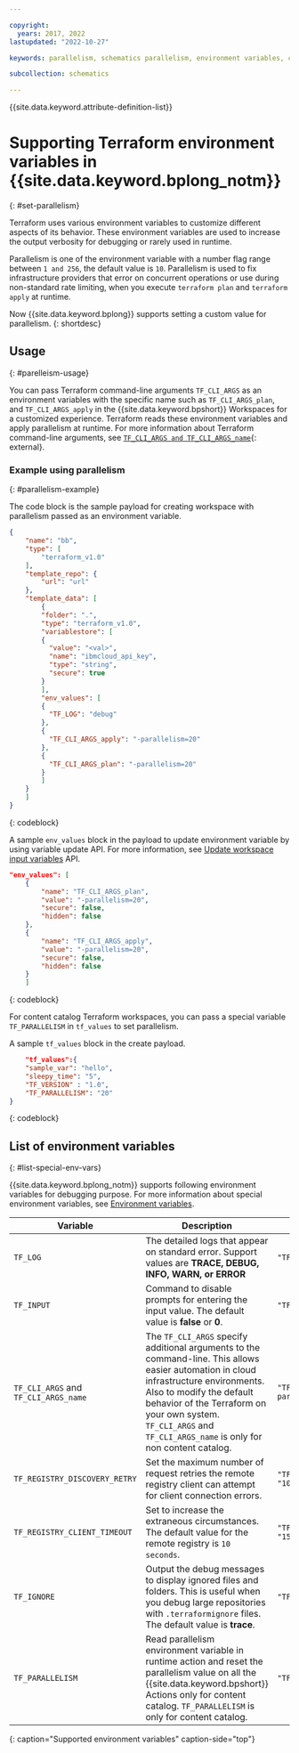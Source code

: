 ```yaml
---

copyright:
  years: 2017, 2022
lastupdated: "2022-10-27"

keywords: parallelism, schematics parallelism, environment variables, command-line configuration, env vars

subcollection: schematics

---
```


{{site.data.keyword.attribute-definition-list}}


# Supporting Terraform environment variables in {{site.data.keyword.bplong_notm}}
{: #set-parallelism}

Terraform uses various environment variables to customize different aspects of its behavior. These environment variables are used to increase the output verbosity for debugging or rarely used in runtime. 

Parallelism is one of the environment variable with a number flag range between `1 and 256`, the default value is `10`. Parallelism is used to fix infrastructure providers that error on concurrent operations or use during non-standard rate limiting, when you execute `terraform plan` and `terraform apply` at runtime.

Now {{site.data.keyword.bplong}} supports setting a custom value for parallelism.
{: shortdesc}

## Usage
{: #parelleism-usage}

You can pass Terraform command-line arguments `TF_CLI_ARGS` as an environment variables with the specific name such as `TF_CLI_ARGS_plan`, and `TF_CLI_ARGS_apply` in the {{site.data.keyword.bpshort}} Workspaces for a customized experience. Terraform reads these environment variables and apply parallelism at runtime. For more information about Terraform command-line arguments, see [`TF_CLI_ARGS and TF_CLI_ARGS_name`](https://developer.hashicorp.com/terraform/cli/config/environment-variables#tf_cli_args-and-tf_cli_args_name){: external}. 

### Example using parallelism
{: #parallelism-example}

The code block is the sample payload for creating workspace with parallelism passed as an environment variable.

```json
{
    "name": "bb",
    "type": [
        "terraform_v1.0"
    ],
    "template_repo": {
        "url": "url"
    },
    "template_data": [
        {
        "folder": ".",
        "type": "terraform_v1.0",
        "variablestore": [
        {
          "value": "<val>",
          "name": "ibmcloud_api_key",
          "type": "string",
          "secure": true
        }
        ],
        "env_values": [
        {
          "TF_LOG": "debug"
        },
        {
          "TF_CLI_ARGS_apply": "-parallelism=20"
        },
        {
          "TF_CLI_ARGS_plan": "-parallelism=20"
        }
        ]
    }
    ]
}
```
{: codeblock}

A sample `env_values` block in the payload to update environment variable by using variable update API. For more information, see [Update workspace input variables](/apidocs/schematics/schematics#replace-workspace-inputs) API.

```json
"env_values": [
    {
        "name": "TF_CLI_ARGS_plan",
        "value": "-parallelism=20",
        "secure": false,
        "hidden": false
    },
    {
        "name": "TF_CLI_ARGS_apply",
        "value": "-parallelism=20",
        "secure": false,
        "hidden": false
    }
    ]
```
{: codeblock}

For content catalog Terraform workspaces, you can pass a special variable `TF_PARALLELISM` in `tf_values` to set parallelism.

A sample `tf_values` block in the create payload.

```json
    "tf_values":{
    "sample_var": "hello",
    "sleepy_time": "5",
    "TF_VERSION" : "1.0",
    "TF_PARALLELISM": "20"
}
```
{: codeblock}

## List of environment variables
{: #list-special-env-vars}

{{site.data.keyword.bplong_notm}} supports following environment variables for debugging purpose. For more information about special environment variables, see [Environment variables](https://developer.hashicorp.com/terraform/cli/config/environment-variables). 

| Variable | Description | Usage |
| ----  | ----- | ----- |
| `TF_LOG` | The detailed logs that appear on standard error. Support values are **TRACE, DEBUG, INFO, WARN, or ERROR** | `"TF_LOG": "TRACE"` |
| `TF_INPUT` | Command to disable prompts for entering the input value. The default value is **false** or **0**.| `"TF_INPUT": "0"` |
| `TF_CLI_ARGS` and `TF_CLI_ARGS_name` | The `TF_CLI_ARGS` specify additional arguments to the command-line. This allows easier automation in cloud infrastructure environments. Also to modify the default behavior of the Terraform on your own system. `TF_CLI_ARGS` and `TF_CLI_ARGS_name` is only for non content catalog.| `"TF_CLI_ARGS_apply": "-parallelism=20"`|
| `TF_REGISTRY_DISCOVERY_RETRY` | Set the maximum number of request retries the remote registry client can attempt for client connection errors.| `"TF_REGISTRY_DISCOVERY_RETRY": "10"`|
| `TF_REGISTRY_CLIENT_TIMEOUT` | Set to increase the extraneous circumstances. The default value for the remote registry is `10 seconds`.| `"TF_REGISTRY_CLIENT_TIMEOUT": "15"`|
| `TF_IGNORE` | Output the debug messages to display ignored files and folders. This is useful when you debug large repositories with `.terraformignore` files. The default value is **trace**.| `"TF_IGNORE": "trace"`|
| `TF_PARALLELISM` | Read parallelism environment variable in runtime action and reset the parallelism value on all the {{site.data.keyword.bpshort}} Actions only for content catalog. `TF_PARALLELISM` is only for content catalog. |`"TF_PARALLELISM": "20"`|
{: caption="Supported environment variables" caption-side="top"}



